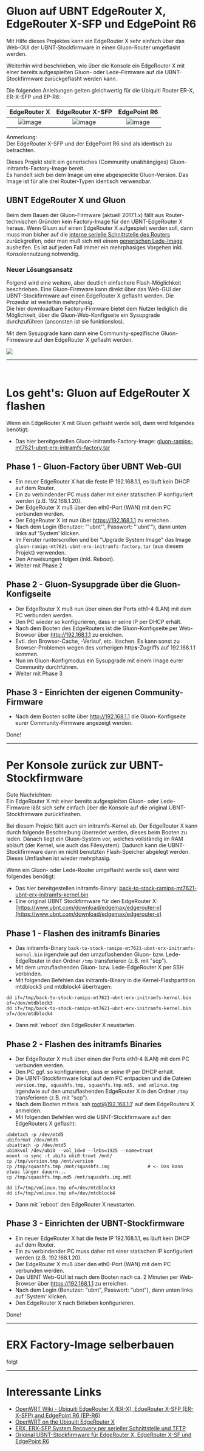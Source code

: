 # Gluon auf UBNT EdgeRouter X, EdgeRouter X-SFP und EdgePoint R6
  
Mit Hilfe dieses Projektes kann ein EdgeRouter X sehr einfach über das Web-GUI der UBNT-Stockfirmware in einen Gluon-Router umgeflasht werden.  
  
Weiterhin wird beschrieben, wie über die Konsole ein EdgeRouter X mit einer bereits aufgespielten Gluon- oder Lede-Firmware auf die UBNT-Stockfirmware zurückgeflasht werden kann.  
  
Die folgenden Anleitungen gelten gleichwertig für die Ubiquiti Router ER-X, ER-X-SFP und EP-R6:
  
  
EdgeRouter X | EdgeRouter X-SFP | EdgePoint R6
:-------------: | :-------------: | :-------------:
![image](https://wiki.openwrt.org/_media/media/ubiquiti/ubiquiti-edgerouter-x.png?w=300&tok=cd9c12 "ER-X")  | ![image](https://wiki.openwrt.org/_media/media/ubiquiti/ubiquiti-edgerouter-x-sfp.png?w=300&tok=afa2d9 "ER-X-SFP")  | ![image](https://wiki.openwrt.org/_media/media/ubiquiti/ubiquiti_edgepoint_r6_ep-r6.png?w=149&tok=74cc15 "EP-R6")

Anmerkung:  
Der EdgeRouter X-SFP und der EdgePoint R6 sind als identisch zu betrachten.  
  
Dieses Projekt stellt ein generisches (Community unabhängiges) Gluon-initramfs-Factory-Image bereit.  
Es handelt sich bei dem Image um eine abgespeckte Gluon-Version. Das Image ist für alle drei Router-Typen identisch verwendbar.  


## UBNT EdgeRouter X und Gluon
Beim dem Bauen der Gluon-Firmware (aktuell 2017.1.x) fällt aus Router-technischen Gründen kein Factory-Image für den UBNT-EdgeRouter X heraus. Wenn Gluon auf einen EdgeRouter X aufgespielt werden soll, dann muss man bisher auf die [interne serielle Schnittstelle des Routers](http://sector5d.org/openwrt-on-the-ubiquiti-edgerouter-x.html) zurückgreifen, oder man muß sich mit einem [generischen Lede-Image](https://www.freifunk-winterberg.net/die-nutzung-von-ubiquiti-edgerouter-x-als-freifunk-offloader/) aushelfen. Es ist auf jeden Fall immer ein mehrphasiges Vorgehen inkl. Konsolennutzung notwendig.  

### Neuer Lösungsansatz
Folgend wird eine weitere, aber deutlich einfachere Flash-Möglichkeit beschrieben. Eine Gluon-Firmware kann direkt über das Web-GUI der UBNT-Stockfirmware auf einen EdgeRouter X geflasht werden. Die Prozedur ist weiterhin mehrphasig.  
Die hier downloadbare Factory-Firmware bietet dem Nutzer lediglich die Möglichkeit, über die Gluon-Web-Konfigseite ein Sysupgrade durchzuführen (ansonsten ist sie funktionslos).  
  
Mit dem Sysupgrade kann dann eine Community-spezifische Gluon-Firmeware auf den EdgeRouter X geflasht werden.  
  
![](https://upimg.de/img/bildschirmfoto2_0ywtzy.png)  

---

</br>

# Los geht's: Gluon auf EdgeRouter X flashen
Wenn ein EdgeRouter X mit Gluon geflasht werde soll, dann wird folgendes benötigt:
- Das hier bereitgestellen Gluon-initramfs-Factory-Image: [gluon-ramips-mt7621-ubnt-erx-initramfs-factory.tar](http://)

## Phase 1 - Gluon-Factory über UBNT Web-GUI
- Ein neuer EdgeRouter X hat die feste IP 192.168.1.1, es läuft kein DHCP auf dem Router.  
- Ein zu verbindender PC muss daher mit einer statischen IP konfiguriert werden (z.B. 192.168.1.20).  
- Der EdgeRouter X muß über den eth0-Port (WAN) mit dem PC verbunden werden.  
- Der EdgeRouter X ist nun über https://192.168.1.1 zu erreichen .  
- Nach dem Login (Benutzer: "'ubnt'", Passwort: "'ubnt'"), dann unten links auf 'System' klicken. 
- Im Fenster runterscrollen und bei "Upgrade System Image" das Image `gluon-ramips-mt7621-ubnt-erx-initramfs-factory.tar` (aus diesem Projekt) verwenden.
- Den Anweisungen folgen (inkl. Reboot).
- Weiter mit Phase 2

## Phase 2 - Gluon-Sysupgrade über die Gluon-Konfigseite
- Der EdgeRouter X muß nun über einen der Ports eth1-4 (LAN) mit dem PC verbunden werden.
- Den PC wieder so konfigurieren, dass er seine IP per DHCP erhält.
- Nach dem Booten des EdgeRouters ist die Gluon-Konfigseite per Web-Browser über http://192.168.1.1 zu ereichen.
- Evtl. den Browser-Cache, -Verlauf, etc. löschen. Es kann sonst zu Browser-Problemen wegen des vorherigen http**s**-Zugriffs auf 192.168.1.1 kommen.
- Nun im Gluon-Konfigmodus ein Sysupgrade mit einem Image eurer Community durchführen.
- Weiter mit Phase 3

## Phase 3 - Einrichten der eigenen Community-Firmware
- Nach dem Booten sollte über http://192.168.1.1 die Gluon-Konfigseite eurer Community-Firmware angezeigt werden.

Done!

---

# Per Konsole zurück zur UBNT-Stockfirmware
Gute Nachrichten:  
Ein EdgeRouter X mit einer bereits aufgespielten Gluon- oder Lede-Firmware läßt sich sehr einfach über die Konsole auf die original UBNT-Stockfrimware zurückflashen.  
  
  
Bei diesem Projekt fällt auch ein initramfs-Kernel ab. Der EdgeRouter X kann durch folgende Beschreibung überredet werden, dieses beim Booten zu laden. Danach liegt ein Gluon-System vor, welches vollständig im RAM abläuft (der Kernel, wie auch das Filesystem). Dadurch kann die UBNT-Stockfirmware dann im nicht benutzten Flash-Speicher abgelegt werden. Dieses Umflashen ist wieder mehrphasig.  
  
Wenn ein Gluon- oder Lede-Router umgeflasht werde soll, dann wird folgendes benötigt:
- Das hier bereitgestellen initramfs-Binary: [back-to-stock-ramips-mt7621-ubnt-erx-initramfs-kernel.bin](http://)
- Eine original UBNT Stockfirmware für den EdgeRouter X: [https://www.ubnt.com/download/edgemax/edgerouter-x](https://www.ubnt.com/download/edgemax/edgerouter-x)

## Phase 1 - Flashen des initramfs Binaries
- Das initramfs-Binary `back-to-stock-ramips-mt7621-ubnt-erx-initramfs-kernel.bin` irgendwie auf den umzuflashenden Gluon- bzw. Lede-EdgeRouter in den Ordner `/tmp` transferieren (z.B. mit "scp").
- Mit dem umzuflashenden Gluon- bzw. Lede-EdgeRouter X per SSH verbinden.
- Mit folgenden Befehlen das initramfs-Binary in die Kernel-Flashpartition mtdblock3 und mtdblock4 übertragen:  
```
dd if=/tmp/back-to-stock-ramips-mt7621-ubnt-erx-initramfs-kernel.bin of=/dev/mtdblock3
dd if=/tmp/back-to-stock-ramips-mt7621-ubnt-erx-initramfs-kernel.bin of=/dev/mtdblock4
```
- Dann mit `reboot' den EdgeRouter X neustarten.

## Phase 2 - Flashen des initramfs Binaries
- Der EdgeRouter X muß über einen der Ports eth1-4 (LAN) mit dem PC verbunden werden.
- Den PC ggf. so konfigurieren, dass er seine IP per DHCP erhält.
- Die UBNT-Stockfirmware lokal auf dem PC entpacken und die Dateien `version.tmp, squashfs.tmp, squashfs.tmp.md5, and vmlinux.tmp` irgendwie auf den umzuflashenden EdgeRouter X in den Ordner `/tmp` transferieren (z.B. mit "scp").
- Nach dem Booten mittels `ssh root@192.168.1.1' auf dem EdgeRouters X anmelden.
- Mit folgenden Befehlen wird die UBNT-Stockfirmware auf den EdgeRouters X geflasht:  
```
ubdetach -p /dev/mtd5
ubiformat /dev/mtd5
ubiattach -p /dev/mtd5
ubimkvol /dev/ubi0 --vol_id=0 --lebs=1925 --name=troot
mount -o sync -t ubifs ubi0:troot /mnt/
cp /tmp/version.tmp /mnt/version
cp /tmp/squashfs.tmp /mnt/squashfs.img              # <- Das kann etwas länger dauern...
cp /tmp/squashfs.tmp.md5 /mnt/squashfs.img.md5

dd if=/tmp/vmlinux.tmp of=/dev/mtdblock3
dd if=/tmp/vmlinux.tmp of=/dev/mtdblock4
```
- Dann mit `reboot' den EdgeRouter X neustarten.

## Phase 3 - Einrichten der UBNT-Stockfirmware
- Ein neuer EdgeRouter X hat die feste IP 192.168.1.1, es läuft kein DHCP auf dem Router.  
- Ein zu verbindender PC muss daher mit einer statischen IP konfiguriert werden (z.B. 192.168.1.20).  
- Der EdgeRouter X muß über den eth0-Port (WAN) mit dem PC verbunden werden.  
- Das UBNT Web-GUI ist nach dem Booten nach ca. 2 Minuten per Web-Browser über https://192.168.1.1 zu erreichen.  
- Nach dem Login (Benutzer: "ubnt", Passwort: "ubnt"), dann unten links auf 'System' klicken.
- Den EdgeRouter X nach Belieben konfigurieren.

Done!  

---

# ERX Factory-Image selberbauen
folgt  

---

# Interessante Links
- [OpenWRT Wiki - Ubiquiti EdgeRouter X (ER-X), EdgeRouter X-SFP (ER-X-SFP) and EdgePoint R6 (EP-R6)](https://wiki.openwrt.org/toh/ubiquiti/ubiquiti_edgerouter_x_er-x_ka) 
- [OpenWRT on the Ubiquiti EdgeRouter X](http://sector5d.org/openwrt-on-the-ubiquiti-edgerouter-x.html)
- [ERX, ERX-SFP System Recovery per serieller Schnittstelle und TFTP](https://community.ubnt.com/t5/EdgeMAX/ERX-ERX-SFP-System-Recovery/td-p/2056921)  
- [Original UBNT-Stockfirmware für EdgeRouter X, EdgeRouter X-SF und EdgePoint R6](https://www.ubnt.com/download/edgemax/edgerouter-x)
